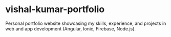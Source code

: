 # vishal-kumar-portfolio
Personal portfolio website showcasing my skills, experience, and projects in web and app development (Angular, Ionic, Firebase, Node.js).
